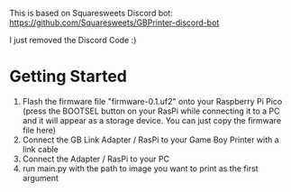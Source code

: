 This is based on Squaresweets Discord bot: https://github.com/Squaresweets/GBPrinter-discord-bot

I just removed the Discord Code :)

# Getting Started

1. Flash the firmware file "firmware-0.1.uf2" onto your Raspberry Pi Pico (press the BOOTSEL button on your RasPi while connecting it to a PC and it will appear as a storage device. You can just copy the firmware file here)
2. Connect the GB Link Adapter / RasPi to your Game Boy Printer with a link cable
3. Connect the Adapter / RasPi to your PC
4. run main.py with the path to image you want to print as the first argument

